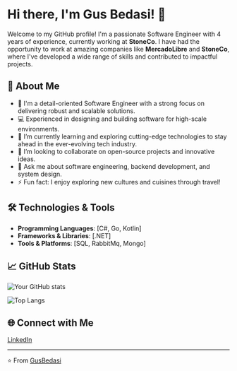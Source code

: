 # Hi there, I'm Gus Bedasi! 👋

Welcome to my GitHub profile! I'm a passionate Software Engineer with 4 years of experience, currently working at **StoneCo**. I have had the opportunity to work at amazing companies like **MercadoLibre** and **StoneCo**, where I've developed a wide range of skills and contributed to impactful projects.

## 🚀 About Me
- 🌟 I'm a detail-oriented Software Engineer with a strong focus on delivering robust and scalable solutions.
- 💻 Experienced in designing and building software for high-scale environments.
- 🌱 I’m currently learning and exploring cutting-edge technologies to stay ahead in the ever-evolving tech industry.
- 👯 I’m looking to collaborate on open-source projects and innovative ideas.
- 💬 Ask me about software engineering, backend development, and system design.
- ⚡ Fun fact: I enjoy exploring new cultures and cuisines through travel!

## 🛠️ Technologies & Tools
- **Programming Languages**: [C#, Go, Kotlin]
- **Frameworks & Libraries**: [.NET]
- **Tools & Platforms**: [SQL, RabbitMq, Mongo]

## 📈 GitHub Stats
![Your GitHub stats](https://github-readme-stats.vercel.app/api?username=GusBedasi&show_icons=true&theme=radical)

![Top Langs](https://github-readme-stats.vercel.app/api/top-langs/?username=GusBedasi&layout=compact&theme=radical)

## 🌐 Connect with Me
[LinkedIn](https://www.linkedin.com/in/gustavobeserrademelo/)

---

⭐️ From [GusBedasi](https://github.com/GusBedasi)
